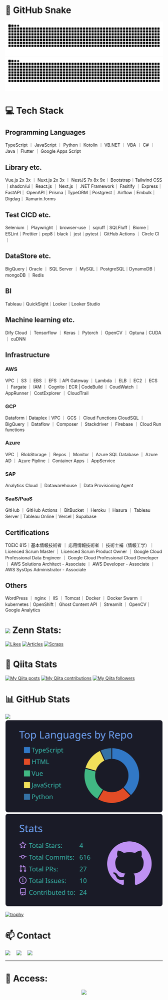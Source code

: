 # 🐍 GitHub Snake
![GitHub Snake Light](https://raw.githubusercontent.com/hiyasichuka/hiyasichuka/output/github-contribution-grid-snake.svg#gh-light-mode-only)
![GitHub Snake dark](https://raw.githubusercontent.com/hiyasichuka/hiyasichuka/output/github-contribution-grid-snake-dark.svg#gh-dark-mode-only)

# 💻 Tech Stack

## Programming Languages

TypeScript ｜ JavaScript ｜ Python｜
Kotolin ｜ VB.NET ｜ VBA ｜ C# ｜ Java｜
Flutter ｜ Google Apps Script

## Library etc.

Vue.js 2x 3x ｜ Nuxt.js 2x 3x ｜ NestJS 7x 8x 9x｜
Bootstrap｜Tailwind CSS｜shadcn/ui｜
React.js ｜ Next.js ｜ .NET Framework｜
Fasitify ｜ Express｜FastAPI｜
OpenAPI｜Prisma｜TypeORM｜Postgrest｜
Airflow｜Embulk｜Digdag｜
Xamarin.forms

## Test CICD etc.

Selenium ｜ Playwright ｜ browser-use ｜ 
sqruff｜SQLFluff｜
Biome｜ESLint｜Prettier｜pep8｜black｜
jest｜pytest｜
GitHub Actions ｜ Circle CI ｜ 


## DataStore etc.

BigQuery｜Oracle ｜ SQL Server ｜ MySQL｜
PostgreSQL｜DynamoDB｜ mongoDB ｜ Redis

## BI

Tableau｜QuickSight｜Looker｜Looker Studio

## Machine learning etc.

Dify Cloud ｜ Tensorflow ｜ Keras ｜ Pytorch ｜ OpenCV ｜ 
Optuna｜CUDA ｜ cuDNN

## Infrastructure

### AWS

VPC ｜ S3 ｜ EBS ｜ EFS ｜API Gateway ｜ Lambda ｜ ELB ｜ 
EC2 ｜ ECS ｜ Fargate ｜ IAM ｜ Cognito｜ECR | CodeBuild ｜ 
CoudWatch ｜ AppRunner｜
CostExplorer ｜ CloudTrail


### GCP

Dataform｜Dataplex｜VPC ｜ GCS ｜ Cloud Functions 
CloudSQL ｜ BigQuery ｜ Dataflow ｜ Composer ｜
Stackdriver ｜ Firebase ｜ Cloud Run functions

### Azure

VPC ｜ BlobStorage ｜ Repos ｜ Monitor ｜
Azure SQL Database ｜ Azure AD ｜
Azure Pipline ｜ Container Apps ｜ AppService

### SAP

Analytics Cloud ｜ Datawarehouse ｜ Data Provisioning Agent


### SaaS/PaaS

GitHub ｜ GitHub Actions ｜ BitBucket ｜ Heroku ｜ Hasura ｜
Tableau Server｜Tableau Online｜Vercel｜Supabase

## Certifications

TOEIC 815｜基本情報技術者 ｜ 応用情報技術者 ｜
技術士補（情報工学）｜ Licenced Scrum Master ｜
Licenced Scrum Product Owner ｜
Google Cloud Professional Data Engineer ｜
Google Cloud Professional Cloud Developer ｜
AWS Solutions Architect - Associate ｜
AWS Developer - Associate ｜
AWS SysOps Administrator - Associate

## Others

WordPress ｜ nginx ｜ IIS ｜ Tomcat｜
Docker ｜ Docker Swarm ｜ kubernetes｜OpenShift｜
Ghost Content API ｜ Streamlit ｜ OpenCV｜
Google Analytics



# <img src="https://github.com/hiyasichuka/hiyasichuka/assets/52185395/be0623c6-f4f9-4384-b5b9-9fb113f01257" width="3%"> Zenn Stats:

 
[![Likes](https://badgen.org/img/zenn/takaha4k/likes?style=plastic)](https://zenn.dev/takaha4k) [![Articles](https://badgen.org/img/zenn/takaha4k/articles?style=plastic)](https://zenn.dev/takaha4k) [![Scraps](https://badgen.org/img/zenn/takaha4k/scraps?style=plastic)](https://zenn.dev/takaha4k?tab=scraps)

# 🐸 Qiita Stats
 
[![My Qiita posts](https://qiita-badge.apiapi.app/s/takaha4k/posts.svg)](http://qiita.com/takaha4k) [![My Qiita contributions](https://qiita-badge.apiapi.app/s/takaha4k/contributions.svg)](http://qiita.com/takaha4k) [![My Qiita followers](https://qiita-badge.apiapi.app/s/takaha4k/followers.svg)](http://qiita.com/takaha4k)

# 📊 GitHub Stats

[![](https://raw.githubusercontent.com/takaha4k/hiyasichuka/master/profile-summary-card-output/tokyonight/0-profile-details.svg)](https://github.com/vn7n24fzkq/github-profile-summary-cards)
[![](https://raw.githubusercontent.com/hiyasichuka/hiyasichuka/master/profile-summary-card-output/tokyonight/1-repos-per-language.svg)](https://github.com/vn7n24fzkq/github-profile-summary-cards)
[![](https://raw.githubusercontent.com/hiyasichuka/hiyasichuka/master/profile-summary-card-output/tokyonight/3-stats.svg)](https://github.com/vn7n24fzkq/github-profile-summary-cards)
 
[![trophy](https://github-profile-trophy.vercel.app/?username=hiyasichuka)](https://github.com/ryo-ma/github-profile-trophy)


# 📫 Contact

<a href="https://twitter.com/takaha4k"><img src="https://img.shields.io/badge/twitter-%231DA1F2.svg?&style=for-the-badge&logo=twitter&logoColor=white" /></a>&nbsp;&nbsp;&nbsp;&nbsp;
 <a href="https://www.linkedin.com/in/takaha4k/"><img src="https://img.shields.io/badge/linkedin-%230077B5.svg?&style=for-the-badge&logo=linkedin&logoColor=white" /></a>&nbsp;&nbsp;&nbsp;&nbsp;
  <a href="mailto:hiyasichukahajimemasita@gmail.com?subject=Came%20from%20Github"><img src="https://img.shields.io/badge/gmail-%23D14836.svg?&style=for-the-badge&logo=gmail&logoColor=white" /></a>&nbsp;&nbsp;&nbsp;&nbsp;
</p>

---

# 👣 Access:

<div align="center"> <img src="https://profile-counter.glitch.me/Gt/count.svg?"  /> </div>

